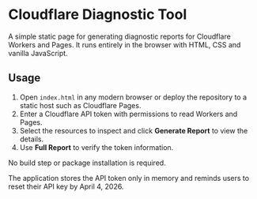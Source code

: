 # Cloudflare Diagnostic Tool

A simple static page for generating diagnostic reports for Cloudflare Workers and Pages. It runs entirely in the browser with HTML, CSS and vanilla JavaScript.

## Usage

1. Open `index.html` in any modern browser or deploy the repository to a static host such as Cloudflare Pages.
2. Enter a Cloudflare API token with permissions to read Workers and Pages.
3. Select the resources to inspect and click **Generate Report** to view the details.
4. Use **Full Report** to verify the token information.

No build step or package installation is required.

The application stores the API token only in memory and reminds users to reset their API key by April 4, 2026.

